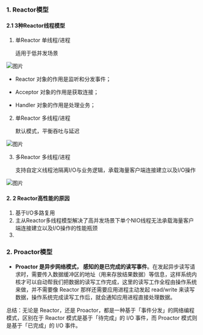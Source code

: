 ### 1. Reactor模型

#### 2.1 3种Reactor线程模型

1. 单Reactor 单线程/进程

   适用于低并发场景

![图片](https://mmbiz.qpic.cn/mmbiz_png/J0g14CUwaZcvaLVakREneqAvT5K3bknhx9Rl8jEhn0sLY5qEFPz7wNkLIkIu4fxEWrZcx2N8hpXOd23ZtfkyibA/640?wx_fmt=png&tp=webp&wxfrom=5&wx_lazy=1&wx_co=1)

- Reactor 对象的作用是监听和分发事件；

- Acceptor 对象的作用是获取连接；

- Handler 对象的作用是处理业务；

  

2. 单Reactor 多线程/进程

   默认模式，平衡吞吐与延迟

![图片](https://mmbiz.qpic.cn/mmbiz_png/J0g14CUwaZcvaLVakREneqAvT5K3bknhxqr0wQngia4aqVnGbp5czApKH9SJOvRjMglS9fgxzZ2t8QFhq8E634Q/640?wx_fmt=png&tp=webp&wxfrom=5&wx_lazy=1&wx_co=1)

3. 多Reactor 多线程/进程

   支持自定义线程池隔离I/O与业务逻辑，承载海量客户端连接建立以及I/O操作

![图片](https://mmbiz.qpic.cn/mmbiz_png/J0g14CUwaZcvaLVakREneqAvT5K3bknhS0hQ9ibrBOtDBQGkNQgTaD0BwpoibrVwv9Uq4hbEP3VGUcYChoia3UjmA/640?wx_fmt=png&tp=webp&wxfrom=5&wx_lazy=1&wx_co=1)



#### 2. 2 Reactor高性能的原因

1. 基于I/O多路复用
2. 主从Reactor多线程模型解决了高并发场景下单个NIO线程无法承载海量客户端连接建立以及I/O操作的性能瓶颈
3. 

### 2. Proactor模型

- **Proactor 是异步网络模式， 感知的是已完成的读写事件**。在发起异步读写请求时，需要传入数据缓冲区的地址（用来存放结果数据）等信息，这样系统内核才可以自动帮我们把数据的读写工作完成，这里的读写工作全程由操作系统来做，并不需要像 Reactor 那样还需要应用进程主动发起 read/write 来读写数据，操作系统完成读写工作后，就会通知应用进程直接处理数据。



总结：无论是 Reactor，还是 Proactor，都是一种基于「事件分发」的网络编程模式，区别在于 Reactor 模式是基于「待完成」的 I/O 事件，而 Proactor 模式则是基于「已完成」的 I/O 事件。